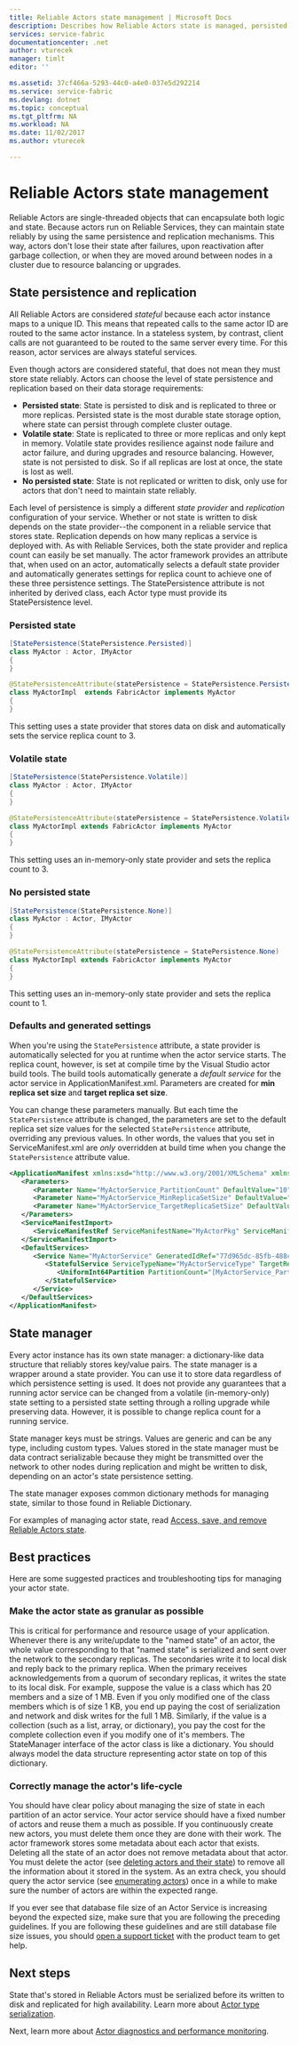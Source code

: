 ```yaml
---
title: Reliable Actors state management | Microsoft Docs
description: Describes how Reliable Actors state is managed, persisted, and replicated for high availability.
services: service-fabric
documentationcenter: .net
author: vturecek
manager: timlt
editor: ''

ms.assetid: 37cf466a-5293-44c0-a4e0-037e5d292214
ms.service: service-fabric
ms.devlang: dotnet
ms.topic: conceptual
ms.tgt_pltfrm: NA
ms.workload: NA
ms.date: 11/02/2017
ms.author: vturecek

---
```

# Reliable Actors state management
Reliable Actors are single-threaded objects that can encapsulate both logic and state. Because actors run on Reliable Services, they can maintain state reliably by using the same persistence and replication mechanisms. This way, actors don't lose their state after failures, upon reactivation after garbage collection, or when they are moved around between nodes in a cluster due to resource balancing or upgrades.

## State persistence and replication
All Reliable Actors are considered *stateful* because each actor instance maps to a unique ID. This means that repeated calls to the same actor ID are routed to the same actor instance. In a stateless system, by contrast, client calls are not guaranteed to be routed to the same server every time. For this reason, actor services are always stateful services.

Even though actors are considered stateful, that does not mean they must store state reliably. Actors can choose the level of state persistence and replication based on their data storage requirements:

* **Persisted state**: State is persisted to disk and is replicated to three or more replicas. Persisted state is the most durable state storage option, where state can persist through complete cluster outage.
* **Volatile state**: State is replicated to three or more replicas and only kept in memory. Volatile state provides resilience against node failure and actor failure, and during upgrades and resource balancing. However, state is not persisted to disk. So if all replicas are lost at once, the state is lost as well.
* **No persisted state**: State is not replicated or written to disk, only use for actors that don't need to maintain state reliably.

Each level of persistence is simply a different *state provider* and *replication* configuration of your service. Whether or not state is written to disk depends on the state provider--the component in a reliable service that stores state. Replication depends on how many replicas a service is deployed with. As with Reliable Services, both the state provider and replica count can easily be set manually. The actor framework provides an attribute that, when used on an actor, automatically selects a default state provider and automatically generates settings for replica count to achieve one of these three persistence settings. The StatePersistence attribute is not inherited by derived class, each Actor type must provide its StatePersistence level.

### Persisted state
```csharp
[StatePersistence(StatePersistence.Persisted)]
class MyActor : Actor, IMyActor
{
}
```
```Java
@StatePersistenceAttribute(statePersistence = StatePersistence.Persisted)
class MyActorImpl  extends FabricActor implements MyActor
{
}
```  
This setting uses a state provider that stores data on disk and automatically sets the service replica count to 3.

### Volatile state
```csharp
[StatePersistence(StatePersistence.Volatile)]
class MyActor : Actor, IMyActor
{
}
```
```Java
@StatePersistenceAttribute(statePersistence = StatePersistence.Volatile)
class MyActorImpl extends FabricActor implements MyActor
{
}
```
This setting uses an in-memory-only state provider and sets the replica count to 3.

### No persisted state
```csharp
[StatePersistence(StatePersistence.None)]
class MyActor : Actor, IMyActor
{
}
```
```Java
@StatePersistenceAttribute(statePersistence = StatePersistence.None)
class MyActorImpl extends FabricActor implements MyActor
{
}
```
This setting uses an in-memory-only state provider and sets the replica count to 1.

### Defaults and generated settings
When you're using the `StatePersistence` attribute, a state provider is automatically selected for you at runtime when the actor service starts. The replica count, however, is set at compile time by the Visual Studio actor build tools. The build tools automatically generate a *default service* for the actor service in ApplicationManifest.xml. Parameters are created for **min replica set size** and **target replica set size**.

You can change these parameters manually. But each time the `StatePersistence` attribute is changed, the parameters are set to the default replica set size values for the selected `StatePersistence` attribute, overriding any previous values. In other words, the values that you set in ServiceManifest.xml are *only* overridden at build time when you change the `StatePersistence` attribute value.

```xml
<ApplicationManifest xmlns:xsd="http://www.w3.org/2001/XMLSchema" xmlns:xsi="http://www.w3.org/2001/XMLSchema-instance" ApplicationTypeName="Application12Type" ApplicationTypeVersion="1.0.0" xmlns="http://schemas.microsoft.com/2011/01/fabric">
   <Parameters>
      <Parameter Name="MyActorService_PartitionCount" DefaultValue="10" />
      <Parameter Name="MyActorService_MinReplicaSetSize" DefaultValue="3" />
      <Parameter Name="MyActorService_TargetReplicaSetSize" DefaultValue="3" />
   </Parameters>
   <ServiceManifestImport>
      <ServiceManifestRef ServiceManifestName="MyActorPkg" ServiceManifestVersion="1.0.0" />
   </ServiceManifestImport>
   <DefaultServices>
      <Service Name="MyActorService" GeneratedIdRef="77d965dc-85fb-488c-bd06-c6c1fe29d593|Persisted">
         <StatefulService ServiceTypeName="MyActorServiceType" TargetReplicaSetSize="[MyActorService_TargetReplicaSetSize]" MinReplicaSetSize="[MyActorService_MinReplicaSetSize]">
            <UniformInt64Partition PartitionCount="[MyActorService_PartitionCount]" LowKey="-9223372036854775808" HighKey="9223372036854775807" />
         </StatefulService>
      </Service>
   </DefaultServices>
</ApplicationManifest>
```

## State manager
Every actor instance has its own state manager: a dictionary-like data structure that reliably stores key/value pairs. The state manager is a wrapper around a state provider. You can use it to store data regardless of which persistence setting is used. It does not provide any guarantees that a running actor service can be changed from a volatile (in-memory-only) state setting to a persisted state setting through a rolling upgrade while preserving data. However, it is possible to change replica count for a running service.

State manager keys must be strings. Values are generic and can be any type, including custom types. Values stored in the state manager must be data contract serializable because they might be transmitted over the network to other nodes during replication and might be written to disk, depending on an actor's state persistence setting.

The state manager exposes common dictionary methods for managing state, similar to those found in Reliable Dictionary.

For examples of managing actor state, read [Access, save, and remove Reliable Actors state](service-fabric-reliable-actors-access-save-remove-state.md).

## Best practices
Here are some suggested practices and troubleshooting tips for managing your actor state.

### Make the actor state as granular as possible
This is critical for performance and resource usage of your application. Whenever there is any write/update to the "named state" of an actor, the whole value corresponding to that "named state" is serialized and sent over the network to the secondary replicas.  The secondaries write it to local disk and reply back to the primary replica. When the primary receives acknowledgements from a quorum of secondary replicas, it writes the state to its local disk. For example, suppose the value is a class which has 20 members and a size of 1 MB. Even if you only modified one of the class members which is of size 1 KB, you end up paying the cost of serialization and network and disk writes for the full 1 MB. Similarly, if the value is a collection (such as a list, array, or dictionary), you pay the cost for the complete collection even if you modify one of it's members. The StateManager interface of the actor class is like a dictionary. You should always model the data structure representing actor state on top of this dictionary.
 
### Correctly manage the actor's life-cycle
You should have clear policy about managing the size of state in each partition of an actor service. Your actor service should have a fixed number of actors and reuse them a much as possible. If you continuously create new actors, you must delete them once they are done with their work. The actor framework stores some metadata about each actor that exists. Deleting all the state of an actor does not remove metadata about that actor. You must delete the actor (see [deleting actors and their state](service-fabric-reliable-actors-lifecycle.md#manually-deleting-actors-and-their-state)) to remove all the information about it stored in the system. As an extra check, you should query the actor service (see [enumerating actors](service-fabric-reliable-actors-enumerate.md)) once in a while to make sure the number of actors are within the expected range.
 
If you ever see that database file size of an Actor Service is increasing beyond the expected size, make sure that you are following the preceding guidelines. If you are following these guidelines and are still database file size issues, you should [open a support ticket](service-fabric-support.md) with the product team to get help.

## Next steps

State that's stored in Reliable Actors must be serialized before its written to disk and replicated for high availability. Learn more about [Actor type serialization](service-fabric-reliable-actors-notes-on-actor-type-serialization.md).

Next, learn more about [Actor diagnostics and performance monitoring](service-fabric-reliable-actors-diagnostics.md).
